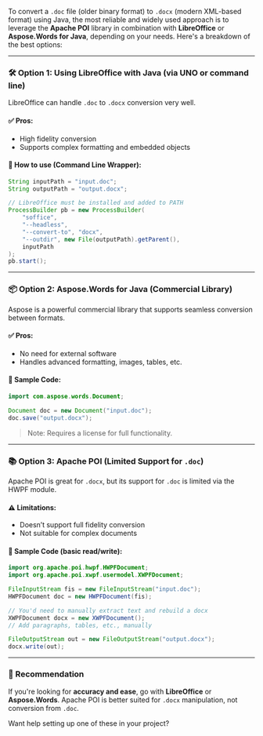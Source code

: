 To convert a `.doc` file (older binary format) to `.docx` (modern XML-based format) using Java, the most reliable and widely used approach is to leverage the **Apache POI** library in combination with **LibreOffice** or **Aspose.Words for Java**, depending on your needs. Here's a breakdown of the best options:

---

### 🛠 Option 1: Using LibreOffice with Java (via UNO or command line)
LibreOffice can handle `.doc` to `.docx` conversion very well.

#### ✅ Pros:
- High fidelity conversion
- Supports complex formatting and embedded objects

#### 🚀 How to use (Command Line Wrapper):
```java
String inputPath = "input.doc";
String outputPath = "output.docx";

// LibreOffice must be installed and added to PATH
ProcessBuilder pb = new ProcessBuilder(
    "soffice",
    "--headless",
    "--convert-to", "docx",
    "--outdir", new File(outputPath).getParent(),
    inputPath
);
pb.start();
```

---

### 📦 Option 2: Aspose.Words for Java (Commercial Library)
Aspose is a powerful commercial library that supports seamless conversion between formats.

#### ✅ Pros:
- No need for external software
- Handles advanced formatting, images, tables, etc.

#### 🚀 Sample Code:
```java
import com.aspose.words.Document;

Document doc = new Document("input.doc");
doc.save("output.docx");
```

> Note: Requires a license for full functionality.

---

### 📚 Option 3: Apache POI (Limited Support for `.doc`)
Apache POI is great for `.docx`, but its support for `.doc` is limited via the HWPF module.

#### ⚠️ Limitations:
- Doesn’t support full fidelity conversion
- Not suitable for complex documents

#### 🚀 Sample Code (basic read/write):
```java
import org.apache.poi.hwpf.HWPFDocument;
import org.apache.poi.xwpf.usermodel.XWPFDocument;

FileInputStream fis = new FileInputStream("input.doc");
HWPFDocument doc = new HWPFDocument(fis);

// You'd need to manually extract text and rebuild a docx
XWPFDocument docx = new XWPFDocument();
// Add paragraphs, tables, etc., manually

FileOutputStream out = new FileOutputStream("output.docx");
docx.write(out);
```

---

### 🧠 Recommendation
If you're looking for **accuracy and ease**, go with **LibreOffice** or **Aspose.Words**. Apache POI is better suited for `.docx` manipulation, not conversion from `.doc`.

Want help setting up one of these in your project?
